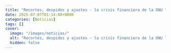 ```yaml
---
title: "Recortes, despidos y ajustes - la crisis financiera de la ONU llega a Chile"
date: 2025-07-07T01:14:08+0000
categories: [Noticias]
tags: []
cover:
  image: "/images/noticias/"
  alt: "Recortes, despidos y ajustes - la crisis financiera de la ONU llega a Chile"
  hidden: false
---
```



